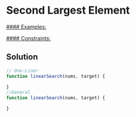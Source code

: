 # Second Largest Element

<u>#### Examples:</u>

  

<u>#### Constraints:</u>


## Solution

```Javascript
// One-Liner
function linearSearch(nums, target) {

}
//General
function linearSearch(nums, target) {

}

```
